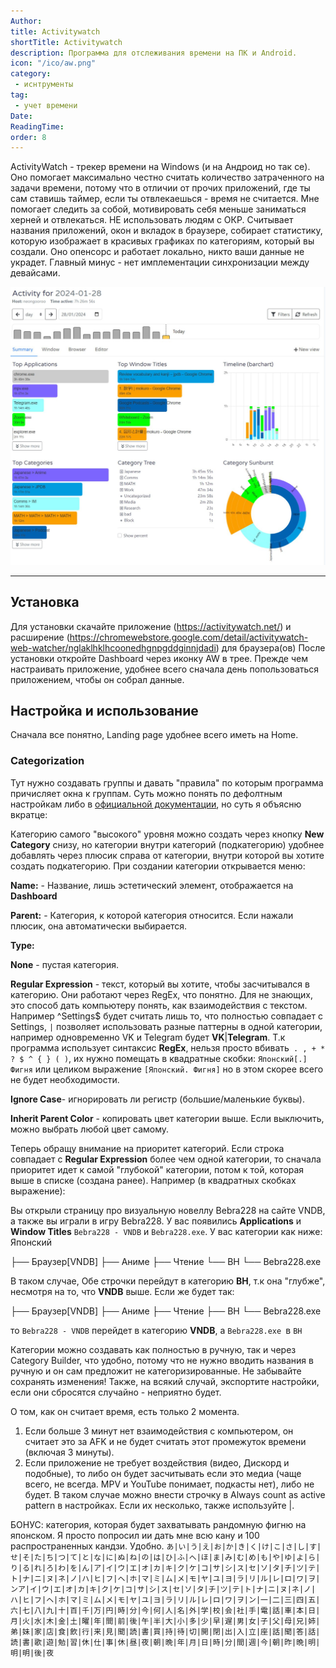 ```yaml
---
Author:
title: Activitywatch
shortTitle: Activitywatch
description: Программа для отслеживания времени на ПК и Android.
icon: "/ico/aw.png"
category: 
 - иснтрументы
tag:
 - учет времени
Date:
ReadingTime: 
order: 8
---
```




ActivityWatch - трекер времени на Windows (и на Андроид но так се). Оно помогает максимально честно считать количество затраченного на задачи времени, потому что в отличии от прочих приложений, где ты сам ставишь таймер, если ты отвлекаешься - время не считается. Мне помогает следить за собой, мотивировать себя меньше заниматься херней и отвлекаться. НЕ использовать людям с ОКР. Считывает названия приложений, окон и вкладок в браузере, собирает статистику, которую изображает в красивых графиках по категориям, который вы создали. Оно опенсорс и работает локально, никто ваши данные не украдет. Главный минус - нет имплементации синхронизации между девайсами. 

![](/imgvid/AW.jpg)

-----





## Установка

Для установки скачайте приложение (https://activitywatch.net/) и расширение (https://chromewebstore.google.com/detail/activitywatch-web-watcher/nglaklhklhcoonedhgnpgddginnjdadi) для браузера(ов)
После установки откройте Dashboard через иконку AW в трее. Прежде чем настраивать приложение, удобнее всего сначала день попользоваться приложением, чтобы он собрал данные. 

## Настройка и использование

Сначала все понятно, Landing page  удобнее всего иметь на Home.

### Categorization

Тут нужно создавать группы и давать "правила" по которым программа причисляет окна к группам. Суть можно понять по дефолтным настройкам либо в [официальной документации](https://docs.activitywatch.net/en/latest/features/categorization.html), но суть я объясню вкратце:

Категорию самого "высокого" уровня можно создать через кнопку **New Category** снизу, но категории внутри категорий (подкатегорию) удобнее добавлять через плюсик справа от категории, внутри которой вы хотите создать подкатегорию. При создании категории открывается меню:

**Name:** - Название, лишь эстетический элемент, отображается на **Dashboard**

**Parent:** - Категория, к которой категория относится. Если нажали плюсик, она автоматически выбирается. 

**Type:** 

**None** - пустая категория. 

**Regular Expression** - текст, который вы хотите, чтобы засчитывался в категорию. Они работают через RegEx, что понятно. Для не знающих, это способ дать компьютеру понять, как взаимодействия с текстом. Например ^Settings$ будет считать лишь то, что полностью совпадает с Settings, `|` позволяет использовать разные паттерны в одной категории, например одновременно VK и Telegram будет **VK**|**Telegram**. Т.к программа использует синтаксис **RegEx**, нельзя просто вбивать` . , + * ? $ ^ { } ( )`, их нужно помещать в квадратные скобки: `Японский[.] Фигня` или целиком выражение `[Японский. Фигня]` но в этом скорее всего не будет необходимости. 

**Ignore Case**- игнорировать ли регистр (большие/маленькие буквы).

**Inherit Parent Color** - копировать цвет категории выше. Если выключить, можно выбрать любой цвет самому.

Теперь обращу внимание на приоритет категорий. Если строка совпадает с **Regular Expression** более чем одной категории, то сначала приоритет идет к самой "глубокой" категории, потом к той, которая выше в списке (создана ранее). Например (в квадратных скобках выражение):

Вы открыли страницу про визуальную новеллу Bebra228 на сайте VNDB,  а также вы играли в игру Bebra228. У вас появились **Applications** и **Window Titles** `Bebra228 - VNDB` и  `Bebra228.exe`. У вас категории как ниже:
Японский

├── Браузер[VNDB]
├── Аниме
├── Чтение
└── ВН
    └── Bebra228.exe

В таком случае,  Обе строчки перейдут в категорию **ВН**, т.к она "глубже", несмотря на то, что **VNDB** выше. Если же будет так:


├── Браузер[VNDB]
├── Аниме
├── Чтение
├── ВН
└── Bebra228.exe

то `Bebra228 - VNDB` перейдет в категорию **VNDB**, а `Bebra228.exe `в `ВН`

Категории можно создавать как полностью в ручную, так и через Category Builder, что удобно, потому что не нужно вводить названия в ручную и он сам предложит не категоризированные. Не забывайте сохранять изменения! Также, на всякий случай, экспортите настройки, если они сбросятся случайно - неприятно будет.

О том, как он считает время, есть только 2 момента. 
1) Если больше 3 минут нет взаимодействия с компьютером, он считает это за AFK и не будет считать этот промежуток времени (включая 3 минуты). 
2) Если приложение не требует воздействия (видео, Дискорд и подобные), то либо он будет засчитывать если это медиа (чаще всего, не всегда. MPV и YouTube понимает, подкасты нет), либо не будет. В таком случае можно внести строчку в Always count as active pattern в настройках. Если их несколько, также используйте |. 

БОНУС: категория, которая будет захватывать рандомную фигню на японском. Я просто попросил ии дать мне всю кану и  100 распространенных кандзи. Удобно.
`あ|い|う|え|お|か|き|く|け|こ|さ|し|す|せ|そ|た|ち|つ|て|と|な|に|ぬ|ね|の|は|ひ|ふ|へ|ほ|ま|み|む|め|も|や|ゆ|よ|ら|り|る|れ|ろ|わ|を|ん|ア|イ|ウ|エ|オ|カ|キ|ク|ケ|コ|サ|シ|ス|セ|ソ|タ|チ|ツ|テ|ト|ナ|ニ|ヌ|ネ|ノ|ハ|ヒ|フ|ヘ|ホ|マ|ミ|ム|メ|モ|ヤ|ユ|ヨ|ラ|リ|ル|レ|ロ|ワ|ヲ|ンア|イ|ウ|エ|オ|カ|キ|ク|ケ|コ|サ|シ|ス|セ|ソ|タ|チ|ツ|テ|ト|ナ|ニ|ヌ|ネ|ノ|ハ|ヒ|フ|ヘ|ホ|マ|ミ|ム|メ|モ|ヤ|ユ|ヨ|ラ|リ|ル|レ|ロ|ワ|ヲ|ン|一|二|三|四|五|六|七|八|九|十|百|千|万|円|時|分|今|何|人|名|外|学|校|会|社|手|電|話|車|本|日|月|火|水|木|金|土|曜|年|間|前|後|午|半|大|小|多|少|早|遅|男|女|子|父|母|兄|姉|弟|妹|家|店|食|飲|行|来|見|聞|読|書|買|持|待|切|開|閉|出|入|立|座|話|聞|答|話|読|書|歌|遊|勉|習|休|仕|事|休|昼|夜|朝|晩|年|月|日|時|分|間|週|今|朝|昨|晩|明|明|明|後|夜`